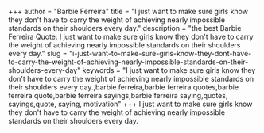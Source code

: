 +++
author = "Barbie Ferreira"
title = "I just want to make sure girls know they don't have to carry the weight of achieving nearly impossible standards on their shoulders every day."
description = "the best Barbie Ferreira Quote: I just want to make sure girls know they don't have to carry the weight of achieving nearly impossible standards on their shoulders every day."
slug = "i-just-want-to-make-sure-girls-know-they-dont-have-to-carry-the-weight-of-achieving-nearly-impossible-standards-on-their-shoulders-every-day"
keywords = "I just want to make sure girls know they don't have to carry the weight of achieving nearly impossible standards on their shoulders every day.,barbie ferreira,barbie ferreira quotes,barbie ferreira quote,barbie ferreira sayings,barbie ferreira saying,quotes, sayings,quote, saying, motivation"
+++
I just want to make sure girls know they don't have to carry the weight of achieving nearly impossible standards on their shoulders every day.
